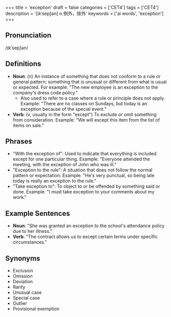 +++
title = 'exception'
draft = false
categories = ['CET4']
tags = ['CET4']
description = '[ikˈsep∫ən] n.例外，除外'
keywords = ['ai words', 'exception']
+++

## Pronunciation
/ɪkˈsepʃən/

## Definitions
- **Noun**: (n) An instance of something that does not conform to a rule or general pattern; something that is unusual or different from what is usual or expected. For example: "The new employee is an exception to the company's dress code policy."
  - Also used to refer to a case where a rule or principle does not apply. Example: "There are no classes on Sundays, but today is an exception because of the special event."
- **Verb**: (v, usually in the form "except") To exclude or omit something from consideration. Example: "We will except this item from the list of items on sale."

## Phrases
- "With the exception of": Used to indicate that everything is included except for one particular thing. Example: "Everyone attended the meeting, with the exception of John who was ill."
- "Exception to the rule": A situation that does not follow the normal pattern or expectation. Example: "He's very punctual, so being late today is really an exception to the rule."
- "Take exception to": To object to or be offended by something said or done. Example: "I must take exception to your comments about my work."

## Example Sentences
- **Noun**: "She was granted an exception to the school's attendance policy due to her illness."
- **Verb**: "The contract allows us to except certain terms under specific circumstances."

## Synonyms
- Exclusion
- Omission
- Deviation
- Rarity
- Unusual case
- Special case
- Outlier
- Provisional exemption
